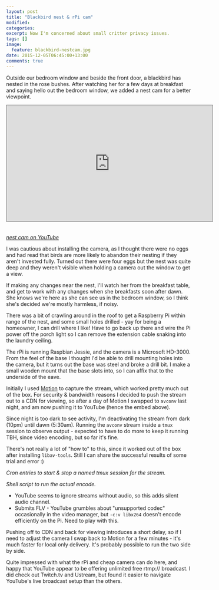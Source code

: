 ```yaml
---
layout: post
title: "Blackbird nest & rPi cam"
modified:
categories:
excerpt: Now I'm concerned about small critter privacy issues.
tags: []
image:
  feature: blackbird-nestcam.jpg
date: 2015-12-05T06:45:00+13:00
comments: true
---
```


Outside our bedroom window and beside the front door, a blackbird has nested in the rose bushes. After watching her for a few days at breakfast and saying hello out the bedroom window, we added a nest cam for a better viewpoint.

<iframe width="560" height="315" src="http://www.youtube.com/c/ChrisBurgess/live" frameborder="0" allowfullscreen style="border: 1px solid #666; margin-bottom: 20px;"></iframe>

*[nest cam on YouTube](https://youtu.be/JKlW9DHOFYg)*

I was cautious about installing the camera, as I thought there were no eggs and had read that birds are more likely to abandon their nesting if they aren't invested fully. Turned out there were four eggs but the nest was quite deep and they weren't visible when holding a camera out the window to get a view.

If making any changes near the nest, I'll watch her from the breakfast table, and get to work with any changes when she breakfasts soon after dawn. She knows we're here as she can see us in the bedroom window, so I think she's decided we're mostly harmless, if noisy.

There was a bit of crawling around in the roof to get a Raspberry Pi within range of the nest, and some small holes drilled - yay for being a homeowner, I can drill where I like! Have to go back up there and wire the Pi power off the porch light so I can remove the extension cable snaking into the laundry ceiling.

The rPi is running Raspbian Jessie, and the camera is a Microsoft HD-3000. From the feel of the base I thought I'd be able to drill mounting holes into the camera, but it turns out the base was steel and broke a drill bit. I make a small wooden mount that the base slots into, so I can affix that to the underside of the eave.

Initially I used [Motion](http://www.lavrsen.dk/foswiki/bin/view/Motion/WebHome) to capture the stream, which worked pretty much out of the box. For security & bandwidth reasons I decided to push the stream out to a CDN for viewing, so after a day of Motion I swapped to `avconv` last night, and am now pushing it to YouTube (hence the embed above).

Since night is too dark to see activity, I'm deactivating the stream from dark (10pm) until dawn (5:30am). Running the `avconv` stream inside a `tmux` session to observe output - expected to have to do more to keep it running TBH, since video encoding, but so far it's fine.

There's not really a lot of "how to" to this, since it worked out of the box after installing `libav-tools`. Still I can share the successful results of some trial and error :)

<script src="https://gist.github.com/xurizaemon/e338363d550016bcc8d6.js"></script>

*Cron entries to start & stop a named tmux session for the stream.*

<script src="https://gist.github.com/xurizaemon/795f1f8fab9dab448f74.js"></script>

*Shell script to run the actual encode.*

* YouTube seems to ignore streams without audio, so this adds silent audio channel.
* Submits FLV - YouTube grumbles about "unsupported codec" occasionally in the video manager, but `-c:v libx264` doesn't encode efficiently on the Pi. Need to play with this.

Pushing off to CDN and back for viewing introduces a short delay, so if I need to adjust the camera I swap back to Motion for a few minutes - it's much faster for local only delivery. It's probably possible to run the two side by side.

Quite impressed with what the rPi and cheap camera can do here, and happy that YouTube appear to be offering unlimited free rtmp:// broadcast. I did check out Twitch.tv and Ustream, but found it easier to navigate YouTube's live broadcast setup than the others.
